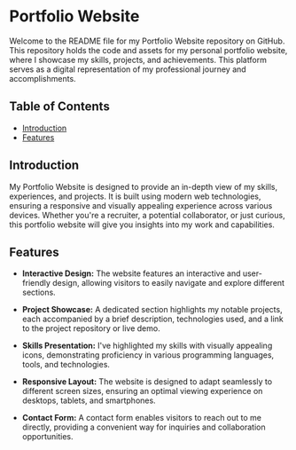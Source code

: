 # Portfolio Website

Welcome to the README file for my Portfolio Website repository on GitHub. This repository holds the code and assets for my personal portfolio website, where I showcase my skills, projects, and achievements. This platform serves as a digital representation of my professional journey and accomplishments.

## Table of Contents

- [Introduction](#introduction)
- [Features](#features)

## Introduction

My Portfolio Website is designed to provide an in-depth view of my skills, experiences, and projects. It is built using modern web technologies, ensuring a responsive and visually appealing experience across various devices. Whether you're a recruiter, a potential collaborator, or just curious, this portfolio website will give you insights into my work and capabilities.

## Features

- **Interactive Design:** The website features an interactive and user-friendly design, allowing visitors to easily navigate and explore different sections.

- **Project Showcase:** A dedicated section highlights my notable projects, each accompanied by a brief description, technologies used, and a link to the project repository or live demo.

- **Skills Presentation:** I've highlighted my skills with visually appealing icons, demonstrating proficiency in various programming languages, tools, and technologies.

- **Responsive Layout:** The website is designed to adapt seamlessly to different screen sizes, ensuring an optimal viewing experience on desktops, tablets, and smartphones.

- **Contact Form:** A contact form enables visitors to reach out to me directly, providing a convenient way for inquiries and collaboration opportunities.
